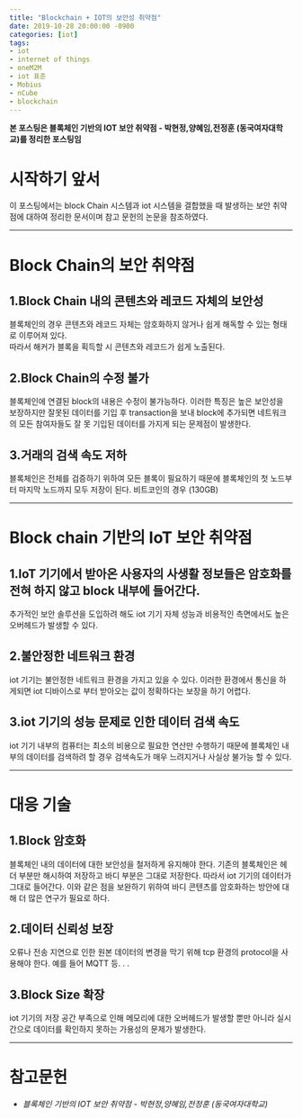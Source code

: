 ```yaml
---
title: "Blockchain + IOT의 보안성 취약점"
date: 2019-10-28 20:00:00 -0900
categories: [iot]
tags: 
- iot
- internet of things
- oneM2M
- iot 표준
- Mobius
- nCube
- blockchain
---
```


**본 포스팅은 블록체인 기반의 IOT 보안 취약점 - 박현정,양혜임,전정훈 (동국여자대학교)를 정리한 포스팅임**  
  

# 시작하기 앞서
이 포스팅에서는 block Chain 시스템과 iot 시스템을 결합했을 때 발생하는 보안 취약점에 대하여 정리한 문서이며 참고 문헌의 논문을 참조하였다.  

---

# Block Chain의 보안 취약점


## 1.Block Chain 내의 콘텐츠와 레코드 자체의 보안성

블록체인의 경우 콘텐츠와 레코드 자체는 암호화하지 않거나 쉽게 해독할 수 있는 형태로 이루어져 있다.  
따라서 해커가 블록을 획득할 시 콘텐츠와 레코드가 쉽게 노출된다.

## 2.Block Chain의 수정 불가

블록체인에 연결된 block의 내용은 수정이 불가능하다. 이러한 특징은 높은 보안성을 보장하지만 잘못된 데이터를 기입 후 transaction을 보내 block에 추가되면 네트워크의 모든 참여자들도 잘 못 기입된 데이터를 가지게 되는 문제점이 발생한다.

## 3.거래의 검색 속도 저하

블록체인은 전체를 검증하기 위하여 모든 블록이 필요하기 때문에 블록체인의 첫 노드부터 마지막 노드까지 모두 저장이 된다. 비트코인의 경우 (130GB)

---

# Block chain 기반의  IoT 보안 취약점

## 1.IoT 기기에서 받아온 사용자의 사생활 정보들은 암호화를 전혀 하지 않고 block 내부에 들어간다.  
  
추가적인 보안 솔루션을 도입하려 해도 iot 기기 자체 성능과 비용적인 측면에서도 높은 오버헤드가 발생할 수 있다.  

## 2.불안정한 네트워크 환경  

iot 기기는 불안정한 네트워크 환경을 가지고 있을 수 있다. 이러한 환경에서 통신을 하게되면 iot 디바이스로 부터 받아오는 값이 정확하다는 보장을 하기 어렵다.  

## 3.iot 기기의 성능 문제로 인한 데이터 검색 속도  

iot 기기 내부의 컴퓨터는 최소의 비용으로 필요한 연산만 수행하기 때문에 블록체인 내부의 데이터를 검색하려 할 경우 검색속도가 매우 느려지거나 사실상 불가능 할 수 있다.

---

# 대응 기술
## 1.Block 암호화  
  
블록체인 내의 데이터에 대한 보안성을 철저하게 유지해야 한다. 기존의 블록체인은 헤더 부분만 해시하여 저장하고 바디 부분은 그대로 저장한다. 따라서 iot 기기의 데이터가 그대로 들어간다. 이와 같은 점을 보완하기 위하여 바디 콘텐츠를 암호화하는 방안에 대해 더 많은 연구가 필요로 하다.  

## 2.데이터 신뢰성 보장  

오류나 전송 지연으로 인한 원본 데이터의 변경을 막기 위해 tcp 환경의 protocol을 사용해야 한다. 예를 들어  MQTT 등. . .   

## 3.Block Size 확장  

iot 기기의 저장 공간 부족으로 인해 메모리에 대한 오버헤드가 발생할 뿐만 아니라 실시간으로 데이터를 확인하지 못하는 가용성의 문제가 발생한다.  

---

# 참고문헌
- *블록체인 기반의 IOT 보안 취약점 - 박현정,양혜임,전정훈 (동국여자대학교)*



 
